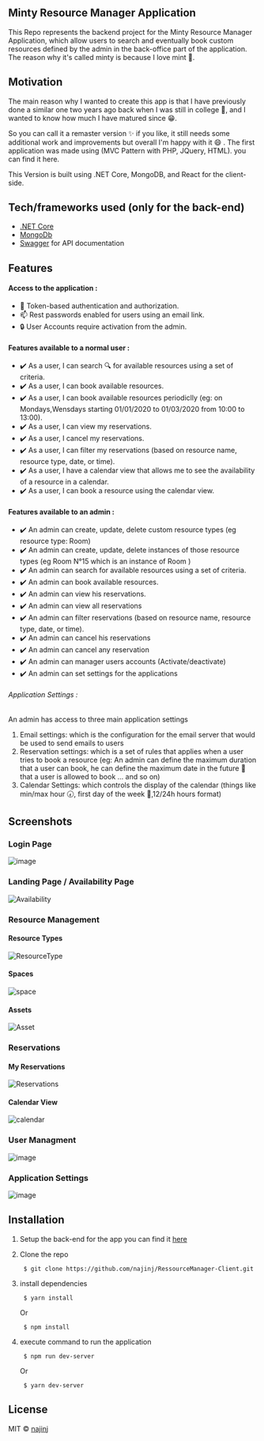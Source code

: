 ## Minty Resource Manager Application
This Repo represents the backend project for the Minty Resource Manager Application, which allow users 
to search and eventually book custom resources defined by the admin in the back-office part of the application.
The reason why it's called minty is because I love mint :herb:.

## Motivation
The main reason why I wanted to create this app is that I have previously done a similar one two years ago back 
when I was still in college :school:, and  I wanted to know how much I have matured since :grin:.

So you can call it a remaster version :sparkles: if you like, it still needs some additional work and improvements but overall I'm happy with it 😄 . The first application was made using (MVC Pattern with PHP, JQuery, HTML).
you can find it here.

This Version is built using .NET Core, MongoDB, and React for the client-side.

## Tech/frameworks used (only for the back-end)
- [.NET Core](https://www.microsoft.com/net/core)
-  [MongoDb](https://www.mongodb.com/)
-  [Swagger](https://swagger.io/) for API documentation

## Features 
#### Access to the application :
- :traffic_light: Token-based authentication and authorization.
- :mailbox: Rest passwords enabled for users using an email link.
- :lock: User Accounts require activation from the admin.

#### Features available to a normal user :  
- :heavy_check_mark: As a user, I can search :mag: for available resources using a set of criteria.
- :heavy_check_mark: As a user, I  can book available resources.
- :heavy_check_mark: As a user, I  can book available resources periodiclly (eg: on Mondays,Wensdays starting 01/01/2020 to 01/03/2020 from 10:00 to 13:00).
- :heavy_check_mark: As a user, I  can view my reservations.
- :heavy_check_mark: As a user, I  cancel my reservations.
- :heavy_check_mark: As a user, I  can filter my reservations (based on resource name, resource type, date, or time).
- :heavy_check_mark: As a user, I  have a calendar view that allows me to see the availability of a resource in a calendar. 
- :heavy_check_mark: As a user, I  can book a resource using the calendar view.


#### Features available to an admin : 
- :heavy_check_mark: An admin can create, update, delete custom resource types (eg  resource type: Room)
- :heavy_check_mark: An admin can create, update, delete instances of those resource types  (eg Room N°15 which is an instance of Room )
- :heavy_check_mark: An admin can search for available resources using a set of criteria.
- :heavy_check_mark: An admin can book available resources.
- :heavy_check_mark: An admin can view his reservations.
- :heavy_check_mark: An admin can view all reservations
- :heavy_check_mark: An admin can filter reservations (based on resource name, resource type, date, or time).
- :heavy_check_mark: An admin can cancel his reservations
- :heavy_check_mark: An admin can cancel any reservation
- :heavy_check_mark: An admin can manager users accounts (Activate/deactivate)
- :heavy_check_mark: An admin can set settings for the applications 

###### Application Settings :
An admin has access to three main application settings 
1. Email settings: which is the configuration for the email server that would be used to send emails to users 
2. Reservation settings: which is a set of rules that applies when a user tries to book a resource 
     (eg: An admin can define the maximum duration that a user can book, 
      he can define the maximum date in the future :calendar: that a user is allowed to book ... and so on)
3. Calendar Settings: which controls the display of the calendar (things like min/max hour :clock730:, first day of the week :date:,12/24h hours format)

## Screenshots
### Login Page
![image](https://user-images.githubusercontent.com/29644684/80315360-90376a00-87e6-11ea-812c-c658dcc6c64e.png)
### Landing Page / Availability Page
![Availability](https://user-images.githubusercontent.com/29644684/80323163-39975380-8819-11ea-992f-454633a6de79.gif)
### Resource Management 
#### Resource Types

![ResourceType](https://user-images.githubusercontent.com/29644684/80322074-01404700-8812-11ea-8514-751c8b4fc96d.gif)

#### Spaces 

![space](https://user-images.githubusercontent.com/29644684/80322853-2f745580-8817-11ea-90e8-b79efdcbb96c.gif)

#### Assets 
![Asset](https://user-images.githubusercontent.com/29644684/80322819-0653c500-8817-11ea-9c85-39fe2eb2f035.gif)

### Reservations 
#### My Reservations 
![Reservations](https://user-images.githubusercontent.com/29644684/80323310-29cc3f00-881a-11ea-9b83-90cbfdb25697.gif)


#### Calendar View

![calendar](https://user-images.githubusercontent.com/29644684/80317418-37ba9980-87f3-11ea-9ebc-ade741b1882e.gif)

### User Managment
![image](https://user-images.githubusercontent.com/29644684/80317476-88ca8d80-87f3-11ea-9e89-61942d327573.png)

### Application Settings
![image](https://user-images.githubusercontent.com/29644684/80317507-bca5b300-87f3-11ea-8e7f-4c70e123360a.png)

## Installation
1. Setup the back-end for the app you can find it [here](https://github.com/najinj/RessourceManager-Server)

2. Clone the repo 
     ```
      $ git clone https://github.com/najinj/RessourceManager-Client.git
     ```
     
3. install dependencies
     ```
      $ yarn install 
     ```
     Or
     ```
      $ npm install
     ```
     
4. execute command to run the application
     ```
      $ npm run dev-server
     ```
     Or 
     ```
      $ yarn dev-server
     ```
## License

MIT © [najinj](https://github.com/najinj)

